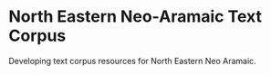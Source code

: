# North Eastern Neo-Aramaic Text Corpus

Developing text corpus resources for North Eastern Neo Aramaic.
